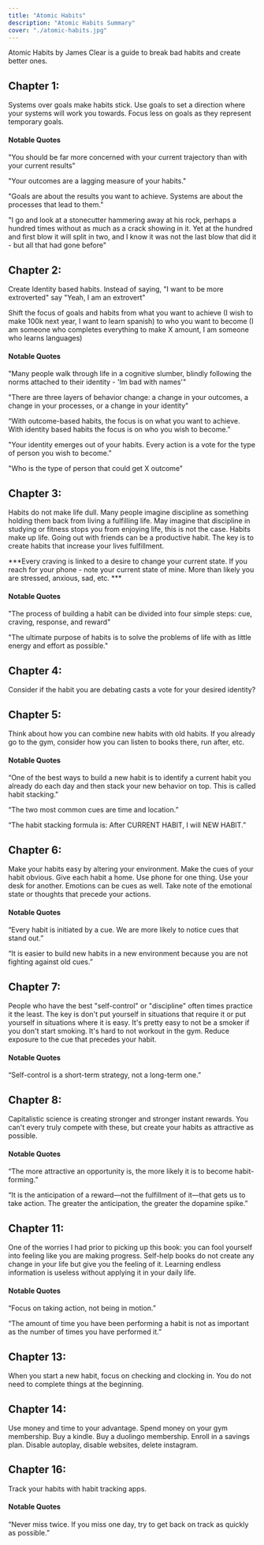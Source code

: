 ```yaml
---
title: "Atomic Habits"
description: "Atomic Habits Summary"
cover: "./atomic-habits.jpg"
---
```

Atomic Habits by James Clear is a guide to break bad habits and create better ones. 

## Chapter 1: 

Systems over goals make habits stick. Use goals to set a direction where your systems will work you towards. Focus less on goals as they represent temporary goals. 
#### Notable Quotes

"You should be far more concerned with your current trajectory than with your current results"

"Your outcomes are a lagging measure of your habits."

"Goals are about the results you want to achieve. Systems are about the processes that lead to them."

"I go and look at a stonecutter hammering away at his rock, perhaps a hundred times without as much as a crack showing in it. Yet at the hundred and first blow it will split in two, and I know it was not the last blow that did it - but all that had gone before"

## Chapter 2: 

Create Identity based habits. Instead of saying, "I want to be more extroverted" say "Yeah, I am an extrovert"

Shift the focus of goals and habits from what you want to achieve (I wish to make 100k next year, I want to learn spanish) to who you want to become (I am someone who completes everything to make X amount, I am someone who learns languages)

#### Notable Quotes

"Many people walk through life in a cognitive slumber, blindly following the norms attached to their identity - 'Im bad with names'"

"There are three layers of behavior change: a change in your outcomes, a change in your processes, or a change in your identity"

“With outcome-based habits, the focus is on what you want to achieve. With identity based habits the focus is on who you wish to become.”

"Your identity emerges out of your habits. Every action is a vote for the type of person you wish to become."

"Who is the type of person that could get X outcome"
## Chapter 3: 

Habits do not make life dull. Many people imagine discipline as something holding them back from living a fulfilling life. May imagine that discipline in studying or fitness stops you from enjoying life, this is not the case. Habits make up life. Going out with friends can be a productive habit. The key is to create habits that increase your lives fulfillment. 

***Every craving is linked to a desire to change your current state. If you reach for your phone - note your current state of mine. More than likely you are stressed, anxious, sad, etc. ***

#### Notable Quotes

"The process of building a habit can be divided into four simple steps: cue, craving, response, and reward"

"The ultimate purpose of habits is to solve the problems of life with as little energy and effort as possible."

## Chapter 4:

Consider if the habit you are debating casts a vote for your desired identity? 

## Chapter 5:

Think about how you can combine new habits with old habits. If you already go to the gym, consider how you can listen to books there, run after, etc. 

#### Notable Quotes

“One of the best ways to build a new habit is to identify a current habit you already do each day and then stack your new behavior on top. This is called habit stacking."

“The two most common cues are time and location.”

“The habit stacking formula is: After CURRENT HABIT, I will NEW HABIT.”

## Chapter 6:

Make your habits easy by altering your environment. Make the cues of your habit obvious. Give each habit a home. Use phone for one thing. Use your desk for another. Emotions can be cues as well. Take note of the emotional state or thoughts that precede your actions. 
#### Notable Quotes

“Every habit is initiated by a cue. We are more likely to notice cues that stand out.”

“It is easier to build new habits in a new environment because you are not fighting against old cues.”

## Chapter 7:

People who have the best "self-control" or "discipline" often times practice it the least. The key is don't put yourself in situations that require it or put yourself in situations where it is easy. It's pretty easy to not be a smoker if you don't start smoking. It's hard to not workout in the gym. 
Reduce exposure to the cue that precedes your habit. 

#### Notable Quotes

“Self-control is a short-term strategy, not a long-term one.”

## Chapter 8:

Capitalistic science is creating stronger and stronger instant rewards. You can't every truly compete with these, but create your habits as attractive as possible. 
#### Notable Quotes

“The more attractive an opportunity is, the more likely it is to become habit-forming.”

“It is the anticipation of a reward—not the fulfillment of it—that gets us to take action. The greater the anticipation, the greater the dopamine spike.”

## Chapter 11:

One of the worries I had prior to picking up this book: you can fool yourself into feeling like you are making progress. Self-help books do not create any change in your life but give you the feeling of it. Learning endless information is useless without applying it in your daily life. 

#### Notable Quotes

“Focus on taking action, not being in motion.”

“The amount of time you have been performing a habit is not as important as the number of times you have performed it.”

## Chapter 13:

When you start a new habit, focus on checking and clocking in. You do not need to complete things at the beginning. 

## Chapter 14:

Use money and time to your advantage. Spend money on your gym membership. Buy a kindle. Buy a duolingo membership. Enroll in a savings plan. Disable autoplay, disable websites, delete instagram. 

## Chapter 16:

Track your habits with habit tracking apps. 

#### Notable Quotes

“Never miss twice. If you miss one day, try to get back on track as quickly as possible.”

